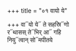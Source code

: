 +++
title = "०१ वायो ये"

+++
वा᳓यो ये᳓ ते सहस्रि᳓णो  
र᳓थासस् ते᳓भिर् आ᳓ गहि  
नियु᳓त्वान् सो᳓मपीतये